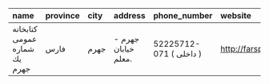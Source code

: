 | name                         | province   | city   | address             | phone_number            | website          |
|:-----------------------------|:-----------|:-------|:--------------------|:------------------------|:-----------------|
| كتابخانه عمومی شماره يك جهرم | فارس       | جهرم   | جهرم - خیابان معلم. | 52225712-071 ( داخلی  ) | http://farspl.ir |